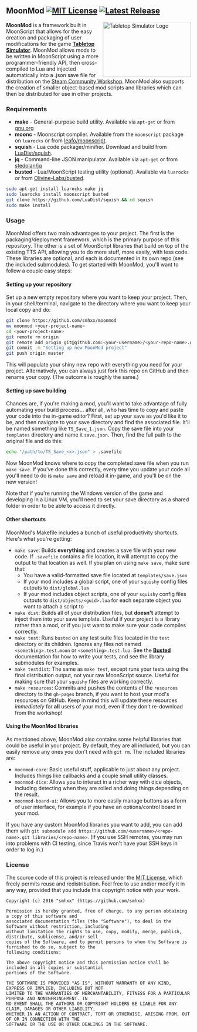 ## MoonMod [![MIT License](https://img.shields.io/badge/license-MIT-blue.svg)](https://opensource.org/licenses/MIT) [![Latest Release](https://img.shields.io/github/release/smhxx/moonmod.svg?maxAge=1800)](https://github.com/smhxx/moonmod/releases)

<img alt="Tabletop Simulator Logo" align="right" width="240" height="150" src="http://i.imgur.com/T0N1sLu.jpg" />

**MoonMod** is a framework built in MoonScript that allows for the easy creation and packaging of user modifications for the game [**Tabletop Simulator**](http://store.steampowered.com/app/286160/Tabletop_Simulator/). MoonMod allows mods to be written in MoonScript using a more programmer-friendly API, then cross-compiled to Lua and injected automatically into a .json save file for distribution on the [Steam Community Workshop](http://steamcommunity.com/app/286160/workshop/). MoonMod also supports the creation of smaller object-based mod scripts and libraries which can then be distributed for use in other projects.

### Requirements

* **make** - General-purpose build utility. Available via `apt-get` or from [gnu.org](https://www.gnu.org/software/make/)
* **moonc** - Moonscript compiler. Available from the `moonscript` package on `luarocks` or from [leafo/moonscript](https://github.com/leafo/moonscript).
* **squish** - Lua code packager/minifier. Download and build from [LuaDist/squish](https://github.com/LuaDist/squish).
* **jq** - Command-line JSON manipulator. Available via `apt-get` or from [stedolan/jq](https://stedolan.github.io/jq/)
* **busted** - Lua/MoonScript testing utility (optional). Available via `luarocks` or from [Olivine-Labs/busted](https://github.com/Olivine-Labs/busted).

```sh
sudo apt-get install luarocks make jq
sudo luarocks install moonscript busted
git clone https://github.com/LuaDist/squish && cd squish
sudo make install
```

### Usage

MoonMod offers two main advantages to your project. The first is the packaging/deployment framework, which is the primary purpose of this repository. The other is a set of MoonScript libraries that build on top of the existing TTS API, allowing you to do more stuff, more easily, with less code. These libraries are optional, and each is documented in its own repo (see the included submodules). To get started with MoonMod, you'll want to follow a couple easy steps:

#### Setting up your repository

Set up a new empty repository where you want to keep your project. Then, in your shell/terminal, navigate to the directory where you want to keep your local copy and do:

```sh
git clone https://github.com/smhxx/moonmod
mv moonmod <your-project-name>
cd <your-project-name>
git remote rm origin
git remote add origin git@github.com:<your-username>/<your-repo-name>.git
git commit -m "Setting up new MoonMod project"
git push origin master
```

This will populate your shiny new repo with everything you need for your project. Alternatively, you can always just fork this repo on GitHub and then rename your copy. (The outcome is roughly the same.)

#### Setting up save building

Chances are, if you're making a mod, you'll want to take advantage of fully automating your build process... after all, who has time to copy and paste your code into the in-game editor? First, set up your save as you'd like it to be, and then navigate to your save directory and find the associated file. It'll be named something like `TS_Save_1.json`. Copy the save file into your `templates` directory and name it `save.json`. Then, find the full path to the original file and do this:

```sh
echo "/path/to/TS_Save_<x>.json" > .savefile
```

Now MoonMod knows where to copy the completed save file when you run `make save`. If you've done this correctly, every time you update your code all you'll need to do is `make save` and reload it in-game, and you'll be on the new version!

Note that if you're running the Windows version of the game and developing in a Linux VM, you'll need to set your save directory as a shared folder in order to be able to access it directly.

#### Other shortcuts

MoonMod's Makefile includes a bunch of useful productivity shortcuts. Here's what you're getting:

* `make save`: Builds **everything** and creates a save file with your new code. If `.savefile` contains a file location, it will attempt to copy the output to that location as well. If you plan on using `make save`, make sure that:
  * You have a valid-formatted save file located at `templates/save.json`
  * If your mod includes a global script, one of your `squishy` config files outputs to `dist/global.lua`
  * If your mod includes object scripts, one of your `squishy` config files outputs to `dist/objects/<guid>.lua` for each separate object you want to attach a script to
* `make dist`: Builds all of your distribution files, but **doesn't** attempt to inject them into your save template. Useful if your project is a library rather than a mod, or if you just want to make sure your code compiles correctly.
* `make test`: Runs `busted` on any test suite files located in the `test` directory or its children. Ignores any files not named `<something>.test.moon` or `<something>.test.lua`. See the [**Busted**]() documentation for how to write your tests, and see the library submodules for examples.
* `make testdist`: The same as `make test`, except runs your tests using the final distribution output, not your raw MoonScript source. Useful for making sure that your `squishy` files are working correctly.
* `make resources`: Commits and pushes the contents of the `resources` directory to the `gh-pages` branch, if you want to host your mod's resources on GitHub. Keep in mind this will update these resources *immediately* for **all** users of your mod, even if they don't re-download from the workshop!

#### Using the MoonMod libraries

As mentioned above, MoonMod also contains some helpful libraries that could be useful in your project. By default, they are all included, but you can easily remove any ones you don't need with `git rm`. The included libraries are:

* `moonmod-core`: Basic useful stuff, applicable to just about any project. Includes things like callbacks and a couple small utility classes.
* `moonmod-dice`: Allows you to interact in a richer way with dice objects, including detecting when they are rolled and doing things depending on the result.
* `moonmod-board-ui`: Allows you to more easily manage buttons as a form of user interface, for example if you have an options/control board in your mod.

If you have any custom MoonMod libraries you want to add, you can add them with `git submodule add https://github.com/<username>/<repo-name>.git libraries/<repo-name>`. (If you use SSH remotes, you may run into problems with CI testing, since Travis won't have your SSH keys in order to log in.)

### License

The source code of this project is released under the [MIT License](https://opensource.org/licenses/MIT), which freely permits reuse and redistribution. Feel free to use and/or modify it in any way, provided that you include this copyright notice with your work.

    Copyright (c) 2016 "smhxx" (https://github.com/smhxx)

    Permission is hereby granted, free of charge, to any person obtaining a copy of this software and
    associated documentation files (the "Software"), to deal in the Software without restriction, including
    without limitation the rights to use, copy, modify, merge, publish, distribute, sublicense, and/or sell
    copies of the Software, and to permit persons to whom the Software is furnished to do so, subject to the
    following conditions:

    The above copyright notice and this permission notice shall be included in all copies or substantial
    portions of the Software.

    THE SOFTWARE IS PROVIDED "AS IS", WITHOUT WARRANTY OF ANY KIND, EXPRESS OR IMPLIED, INCLUDING BUT NOT
    LIMITED TO THE WARRANTIES OF MERCHANTABILITY, FITNESS FOR A PARTICULAR PURPOSE AND NONINFRINGEMENT. IN
    NO EVENT SHALL THE AUTHORS OR COPYRIGHT HOLDERS BE LIABLE FOR ANY CLAIM, DAMAGES OR OTHER LIABILITY,
    WHETHER IN AN ACTION OF CONTRACT, TORT OR OTHERWISE, ARISING FROM, OUT OF OR IN CONNECTION WITH THE
    SOFTWARE OR THE USE OR OTHER DEALINGS IN THE SOFTWARE.
